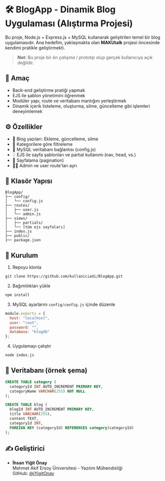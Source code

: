 
# 🛠️ BlogApp - Dinamik Blog Uygulaması (Alıştırma Projesi)

Bu proje, Node.js + Express.js + MySQL kullanarak geliştirilen temel bir blog uygulamasıdır. Ana hedefim, yaklaşmakta olan **MAKUtalk** projesi öncesinde kendimi pratikle geliştirmekti.

> **Not:** Bu proje bir *ön çalışma* / *prototip* olup gerçek kullanıcıya açık değildir.

## 🎯 Amaç

- Back-end geliştirme pratiği yapmak
- EJS ile şablon yönetimini öğrenmek
- Modüler yapı, route ve veritabanı mantığını yerleştirmek
- Dinamik içerik listeleme, oluşturma, silme, güncelleme gibi işlemleri deneyimlemek

## ⚙️ Özellikler

- 📝 Blog yazıları: Ekleme, güncelleme, silme
- 📂 Kategorilere göre filtreleme
- 🧱 MySQL veritabanı bağlantısı (config.js)
- 💡 EJS ile sayfa şablonları ve partial kullanımı (nav, head, vs.)
- 🔄 Sayfalama (pagination)
- 👨‍💻 Admin ve user route'ları ayrı

## 📁 Klasör Yapısı

```
BlogApp/
├── config/
│   └── config.js
├── routes/
│   ├── user.js
│   └── admin.js
├── views/
│   ├── partials/
│   └── [tüm ejs sayfaları]
├── index.js
├── public/
├── package.json
```

## 🔌 Kurulum

1. Repoyu klonla  
```bash
git clone https://github.com/kullaniciadi/BlogApp.git
```

2. Bağımlılıkları yükle  
```bash
npm install
```

3. MySQL ayarlarını `config/config.js` içinde düzenle  
```js
module.exports = {
  host: "localhost",
  user: "root",
  password: "",
  database: "blogdb"
};
```

4. Uygulamayı çalıştır  
```bash
node index.js
```

## 💾 Veritabanı (örnek şema)

```sql
CREATE TABLE category (
  categoryId INT AUTO_INCREMENT PRIMARY KEY,
  categoryName VARCHAR(255) NOT NULL
);

CREATE TABLE blog (
  blogId INT AUTO_INCREMENT PRIMARY KEY,
  title VARCHAR(255),
  content TEXT,
  categoryId INT,
  FOREIGN KEY (categoryId) REFERENCES category(categoryId)
);
```

## ✍️ Geliştirici

- **İhsan Yiğit Önay**  
  Mehmet Akif Ersoy Üniversitesi - Yazılım Mühendisliği  
  GitHub: [@iYigitOnay](https://github.com/iYigitOnay)

